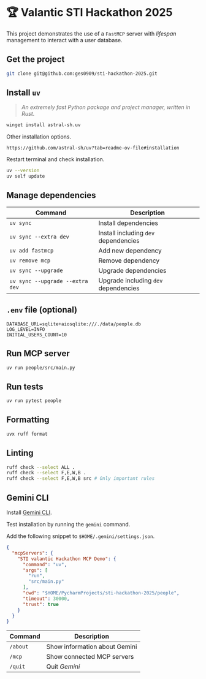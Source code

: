 # 🏆 Valantic STI Hackathon 2025

This project demonstrates the use of a `FastMCP` server with _lifespan_
management to interact with a user database.

## Get the project

```bash
git clone git@github.com:ges0909/sti-hackathon-2025.git
```

## Install `uv`

> _An extremely fast Python package and project manager, written in Rust_.

```bash
winget install astral-sh.uv
```

Other installation options.

```http
https://github.com/astral-sh/uv?tab=readme-ov-file#installation
```

Restart terminal and check installation.

```bash
uv --version 
uv self update
```

## Manage dependencies

| Command                         | Description                          |
|---------------------------------|--------------------------------------|
| `uv sync`                       | Install dependencies                 |
| `uv sync --extra dev`           | Install including `dev` dependencies |
| `uv add fastmcp`                | Add new dependency                   |
| `uv remove mcp`                 | Remove dependency                    |
| `uv sync --upgrade`             | Upgrade dependencies                 |
| `uv sync --upgrade --extra dev` | Upgrade including `dev` dependencies |

## `.env` file (optional)

```properties
DATABASE_URL=sqlite+aiosqlite:///./data/people.db
LOG_LEVEL=INFO
INITIAL_USERS_COUNT=10
```

## Run MCP server

```bash
uv run people/src/main.py
```

## Run tests

```bash
uv run pytest people
```

## Formatting

```bash
uvx ruff format
```

## Linting

```bash
ruff check --select ALL .
ruff check --select F,E,W,B .
ruff check --select F,E,W,B src # Only important rules
```

## Gemini CLI

Install [Gemini CLI](https://github.com/google-gemini/gemini-cli?tab=readme-ov-file#-installation).

Test installation by running the `gemini` command.

Add the following snippet to `$HOME/.gemini/settings.json`.

```json
{
  "mcpServers": {
    "STI valantic Hackathon MCP Demo": {
      "command": "uv",
      "args": [
        "run",
        "src/main.py"
      ],
      "cwd": "$HOME/PycharmProjects/sti-hackathon-2025/people",
      "timeout": 30000,
      "trust": true
    }
  }
}
```

| Command  | Description                   |
|----------|-------------------------------|
| `/about` | Show information about Gemini |
| `/mcp`   | Show connected MCP servers    |
| `/quit`  | Quit _Gemini_                 |
